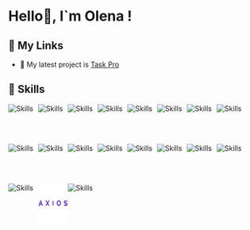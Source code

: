 # Hello👋, I`m Olena !

## 📲 My Links
- 🎨 My latest project is [Task Pro](https://alexandrbig1.github.io/task-pro/)

## 🔨 Skills

 
<img src="https://cdn.jsdelivr.net/gh/devicons/devicon/icons/html5/html5-original.svg" alt="Skills" align="left" width="60" height="80"/><img src="https://cdn.jsdelivr.net/gh/devicons/devicon/icons/css3/css3-original.svg" alt="Skills" align="left" width="60" height="80"/><img src="https://cdn.jsdelivr.net/gh/devicons/devicon/icons/sass/sass-original.svg" alt="Skills" align="left" width="60" height="80"/><img src="https://cdn.jsdelivr.net/gh/devicons/devicon/icons/javascript/javascript-original.svg" alt="Skills" align="left" width="60" height="80"/><img src="https://cdn.jsdelivr.net/gh/devicons/devicon/icons/typescript/typescript-original.svg" alt="Skills" align="left" width="60" height="80"/><img src="https://cdn.jsdelivr.net/gh/devicons/devicon/icons/react/react-original.svg" alt="Skills" align="left" width="60" height="80"/><img src="https://cdn.jsdelivr.net/gh/devicons/devicon/icons/redux/redux-original.svg" alt="Skills" align="left" width="60" height="80"/><img src="https://cdn.jsdelivr.net/gh/devicons/devicon/icons/nextjs/nextjs-original.svg" alt="Skills" align="left" width="60" height="80"/>


<img src="https://cdn.jsdelivr.net/gh/devicons/devicon/icons/nodejs/nodejs-original.svg" alt="Skills" align="left" width="60" height="80"/><img src="https://cdn.jsdelivr.net/gh/devicons/devicon/icons/express/express-original.svg" alt="Skills" align="left" width="60" height="80"/><img src="https://cdn.jsdelivr.net/gh/devicons/devicon/icons/mongodb/mongodb-original.svg" alt="Skills" align="left" width="60" height="80"/><img src="https://cdn.jsdelivr.net/gh/devicons/devicon/icons/vscode/vscode-original.svg" alt="Skills" align="left" width="60" height="80"/><img src="https://cdn.jsdelivr.net/gh/devicons/devicon/icons/slack/slack-original.svg" alt="Skills" align="left" width="60" height="80"/><img src="https://cdn.jsdelivr.net/gh/devicons/devicon/icons/figma/figma-original.svg" alt="Skills" align="left" width="60" height="80"/><img src="https://cdn.jsdelivr.net/gh/devicons/devicon/icons/git/git-original.svg" alt="Skills" align="left" width="60" height="80"/><img src="https://cdn.jsdelivr.net/gh/devicons/devicon/icons/github/github-original.svg" alt="Skills" align="left" width="60" height="80"/><img src="https://cdn.jsdelivr.net/gh/devicons/devicon/icons/trello/trello-plain.svg" alt="Skills" align="left" width="60" height="80"/><img src="https://github.com/devicons/devicon/blob/v2.16.0/icons/axios/axios-plain-wordmark.svg" alt="Skills" align="left" width="60" height="80"/><img src="https://cdn.jsdelivr.net/gh/devicons/devicon/icons/webpack/webpack-original.svg" alt="Skills" align="left" width="60" height="80"/>  


